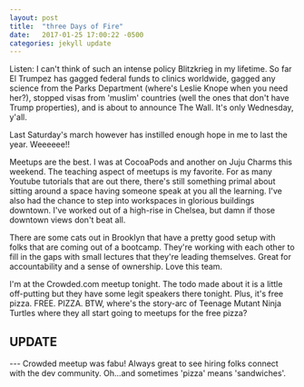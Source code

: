 ```yaml
---
layout: post
title:  "three Days of Fire"
date:   2017-01-25 17:00:22 -0500
categories: jekyll update
---
```


Listen: I can't think of such an intense policy Blitzkrieg in my lifetime.
So far El Trumpez has gagged federal funds to clinics worldwide, gagged
any science from the Parks Department (where's Leslie Knope when you need her?),
stopped visas from 'muslim' countries (well the ones that don't have Trump properties),
and is about to announce The Wall. It's only Wednesday, y'all.

Last Saturday's march however has instilled enough hope in me to last the year.
Weeeeee!!

Meetups are the best. I was at CocoaPods and another on Juju Charms this weekend.
The teaching aspect of meetups is my favorite. For as many Youtube tutorials that are
out there, there's still something primal about sitting around a space having someone
speak at you all the learning. I've also had the chance to step into workspaces in glorious
buildings downtown. I've worked out of a high-rise in Chelsea, but damn if those downtown views
don't beat all.

There are some cats out in Brooklyn that have a pretty good setup with folks that are
coming out of a bootcamp. They're working with each other to fill in the gaps with
small lectures that they're leading themselves. Great for accountability and a sense
of ownership. Love this team.

I'm at the Crowded.com meetup tonight. The todo made about it is a little off-putting
but they have some legit speakers there tonight. Plus, it's free pizza. FREE. PIZZA.
BTW, where's the story-arc of Teenage Mutant Ninja Turtles where they all start going to
meetups for the free pizza?

<h2>UPDATE</h2>
---
Crowded meetup was fabu! Always great to see hiring folks connect with the dev community.
Oh...and sometimes 'pizza' means 'sandwiches'.   
